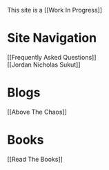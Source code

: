 This site is a [[Work In Progress]]

# Site Navigation
[[Frequently Asked Questions]]   
[[Jordan Nicholas Sukut]]  

# Blogs
[[Above The Chaos]]   

# Books 
[[Read The Books]]    

<!-- Comment not rendered visibly to web

Feel free to edit this page. Remember to add two space characters to the end of lines to make a line break, or separate menu links will run together one one line.
-->
